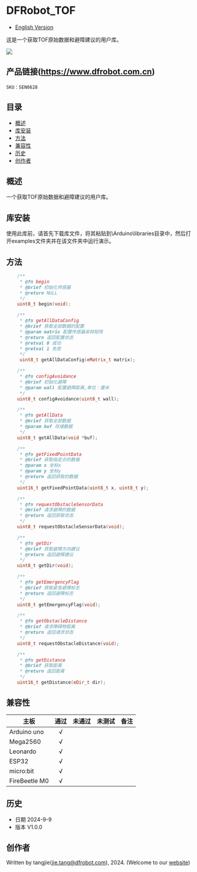 # DFRobot_TOF
- [English Version](./README.md)

这是一个获取TOF原始数据和避障建议的用户库。

![](./resources/images/SEN0628.png)

## 产品链接(https://www.dfrobot.com.cn)

    SKU：SEN0628

## 目录

* [概述](#概述)
* [库安装](#库安装)
* [方法](#方法)
* [兼容性](#兼容性y)
* [历史](#历史)
* [创作者](#创作者)

## 概述
  一个获取TOF原始数据和避障建议的用户库。

## 库安装

使用此库前，请首先下载库文件，将其粘贴到\Arduino\libraries目录中，然后打开examples文件夹并在该文件夹中运行演示。

## 方法

```C++
    /**
     * @fn begin
     * @brief 初始化传感器
     * @return NULL
     */
    uint8_t begin(void);

    /**
     * @fn getAllDataConfig
     * @brief 获取全部数据的配置
     * @param matrix 配置传感器采样矩阵
     * @return 返回配置状态
     * @retval 0 成功
     * @retval 1 失败
     */
     uint8_t getAllDataConfig(eMatrix_t matrix);

    /**
     * @fn configAvoidance
     * @brief 初始化避障
     * @param wall 配置避障距离,单位：厘米
     */
    uint8_t configAvoidance(uint8_t wall);

    /**
     * @fn getAllData
     * @brief 获取全部数据
     * @param buf 存储数据
     */
    uint8_t getAllData(void *buf);

    /**
     * @fn getFixedPointData
     * @brief 获取指定点的数据
     * @param x 坐标x
     * @param y 坐标y
     * @return 返回获取的数据
     */
    uint16_t getFixedPointData(uint8_t x, uint8_t y);

    /**
     * @fn requestObstacleSensorData
     * @brief 请求避障的数据
     * @return 返回获取状态
     */
    uint8_t requestObstacleSensorData(void);

    /**
     * @fn getDir
     * @brief 获取避障方向建议
     * @return 返回避障建议
     */
    uint8_t getDir(void);

    /**
     * @fn getEmergencyFlag
     * @brief 获取紧急避障标志
     * @return 返回避障标志
     */
    uint8_t getEmergencyFlag(void);

    /**
     * @fn getObstacleDistance
     * @brief 请求障碍物距离
     * @return 返回请求状态
     */
    uint8_t requestObstacleDistance(void); 

    /**
     * @fn getDistance
     * @brief 获取距离
     * @return 返回距离
     */
    uint16_t getDistance(eDir_t dir);

```

## 兼容性

| 主板          | 通过 | 未通过 | 未测试 | 备注 |
| ------------- | :--: | :----: | :----: | ---- |
| Arduino uno   |  √   |        |        |      |
| Mega2560      |  √   |        |        |      |
| Leonardo      |  √   |        |        |      |
| ESP32         |  √   |        |        |      |
| micro:bit     |  √   |        |        |      |
| FireBeetle M0 |  √   |        |        |      |


## 历史

- 日期 2024-9-9 
- 版本 V1.0.0


## 创作者

Written by tangjie(jie.tang@dfrobot.com), 2024. (Welcome to our [website](https://www.dfrobot.com/))


